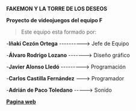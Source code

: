 **FAKEMON Y LA TORRE DE LOS DESEOS**

**Proyecto de videojuegos del equipo F**
>Este equipo esta formado por:

  -**Iñaki Cezón Ortega** ----------> Jefe de Equipo 

  -**Álvaro Rodrigo Lozano** -------> Diseño gráfico

  -**Javier Alonso Lledó** ---------> Programación

  -**Carlos Castilla Fernández** ---> Programador
 
  -**Adrián de Paco Toledano** -----> Sonido
 
**[Pagina web](https://inaki55.wixsite.com/fakemon)**

